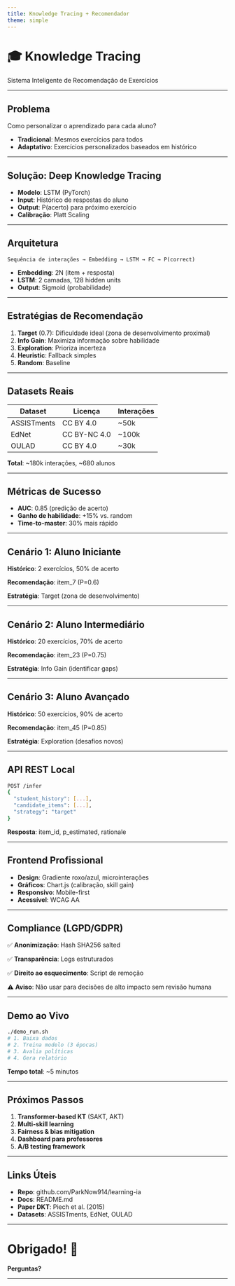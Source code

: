 ```yaml
---
title: Knowledge Tracing + Recomendador
theme: simple
---
```


# 🎓 Knowledge Tracing

Sistema Inteligente de Recomendação de Exercícios

---

## Problema

Como personalizar o aprendizado para cada aluno?

- **Tradicional**: Mesmos exercícios para todos
- **Adaptativo**: Exercícios personalizados baseados em histórico

---

## Solução: Deep Knowledge Tracing

- **Modelo**: LSTM (PyTorch)
- **Input**: Histórico de respostas do aluno
- **Output**: P(acerto) para próximo exercício
- **Calibração**: Platt Scaling

---

## Arquitetura

```
Sequência de interações → Embedding → LSTM → FC → P(correct)
```

- **Embedding**: 2N (item + resposta)
- **LSTM**: 2 camadas, 128 hidden units
- **Output**: Sigmoid (probabilidade)

---

## Estratégias de Recomendação

1. **Target** (0.7): Dificuldade ideal (zona de desenvolvimento proximal)
2. **Info Gain**: Maximiza informação sobre habilidade
3. **Exploration**: Prioriza incerteza
4. **Heuristic**: Fallback simples
5. **Random**: Baseline

---

## Datasets Reais

| Dataset | Licença | Interações |
|---------|---------|------------|
| ASSISTments | CC BY 4.0 | ~50k |
| EdNet | CC BY-NC 4.0 | ~100k |
| OULAD | CC BY 4.0 | ~30k |

**Total**: ~180k interações, ~680 alunos

---

## Métricas de Sucesso

- **AUC**: 0.85 (predição de acerto)
- **Ganho de habilidade**: +15% vs. random
- **Time-to-master**: 30% mais rápido

---

## Cenário 1: Aluno Iniciante

**Histórico**: 2 exercícios, 50% de acerto

**Recomendação**: item_7 (P=0.6)

**Estratégia**: Target (zona de desenvolvimento)

---

## Cenário 2: Aluno Intermediário

**Histórico**: 20 exercícios, 70% de acerto

**Recomendação**: item_23 (P=0.75)

**Estratégia**: Info Gain (identificar gaps)

---

## Cenário 3: Aluno Avançado

**Histórico**: 50 exercícios, 90% de acerto

**Recomendação**: item_45 (P=0.85)

**Estratégia**: Exploration (desafios novos)

---

## API REST Local

```bash
POST /infer
{
  "student_history": [...],
  "candidate_items": [...],
  "strategy": "target"
}
```

**Resposta**: item_id, p_estimated, rationale

---

## Frontend Profissional

- **Design**: Gradiente roxo/azul, microinterações
- **Gráficos**: Chart.js (calibração, skill gain)
- **Responsivo**: Mobile-first
- **Acessível**: WCAG AA

---

## Compliance (LGPD/GDPR)

✅ **Anonimização**: Hash SHA256 salted

✅ **Transparência**: Logs estruturados

✅ **Direito ao esquecimento**: Script de remoção

⚠️ **Aviso**: Não usar para decisões de alto impacto sem revisão humana

---

## Demo ao Vivo

```bash
./demo_run.sh
# 1. Baixa dados
# 2. Treina modelo (3 épocas)
# 3. Avalia políticas
# 4. Gera relatório
```

**Tempo total**: ~5 minutos

---

## Próximos Passos

1. **Transformer-based KT** (SAKT, AKT)
2. **Multi-skill learning**
3. **Fairness & bias mitigation**
4. **Dashboard para professores**
5. **A/B testing framework**

---

## Links Úteis

- **Repo**: github.com/ParkNow914/learning-ia
- **Docs**: README.md
- **Paper DKT**: Piech et al. (2015)
- **Datasets**: ASSISTments, EdNet, OULAD

---

# Obrigado! 🎉

**Perguntas?**

---
